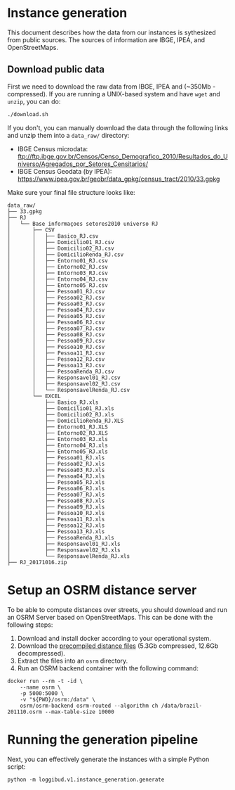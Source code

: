 Instance generation
===================

This document describes how the data from our instances is sythesized from public sources.
The sources of information are IBGE, IPEA, and OpenStreetMaps.


## Download public data

First we need to download the raw data from IBGE, IPEA and (\~350Mb - compressed). If you
are running a UNIX-based system and have `wget` and `unzip`, you can do:


```bash
./download.sh

```

If you don't, you can manually download the data through the following links and unzip
them into a `data_raw/` directory:

* IBGE Census microdata: ftp://ftp.ibge.gov.br/Censos/Censo_Demografico_2010/Resultados_do_Universo/Agregados_por_Setores_Censitarios/
* IBGE Census Geodata (by IPEA): https://www.ipea.gov.br/geobr/data_gpkg/census_tract/2010/33.gpkg


Make sure your final file structure looks like:

```
data_raw/
├── 33.gpkg
├── RJ
│   └── Base informaçoes setores2010 universo RJ
│       ├── CSV
│       │   ├── Basico_RJ.csv
│       │   ├── Domicilio01_RJ.csv
│       │   ├── Domicilio02_RJ.csv
│       │   ├── DomicilioRenda_RJ.csv
│       │   ├── Entorno01_RJ.csv
│       │   ├── Entorno02_RJ.csv
│       │   ├── Entorno03_RJ.csv
│       │   ├── Entorno04_RJ.csv
│       │   ├── Entorno05_RJ.csv
│       │   ├── Pessoa01_RJ.csv
│       │   ├── Pessoa02_RJ.csv
│       │   ├── Pessoa03_RJ.csv
│       │   ├── Pessoa04_RJ.csv
│       │   ├── Pessoa05_RJ.csv
│       │   ├── Pessoa06_RJ.csv
│       │   ├── Pessoa07_RJ.csv
│       │   ├── Pessoa08_RJ.csv
│       │   ├── Pessoa09_RJ.csv
│       │   ├── Pessoa10_RJ.csv
│       │   ├── Pessoa11_RJ.csv
│       │   ├── Pessoa12_RJ.csv
│       │   ├── Pessoa13_RJ.csv
│       │   ├── PessoaRenda_RJ.csv
│       │   ├── Responsavel01_RJ.csv
│       │   ├── Responsavel02_RJ.csv
│       │   └── ResponsavelRenda_RJ.csv
│       └── EXCEL
│           ├── Basico_RJ.xls
│           ├── Domicilio01_RJ.xls
│           ├── Domicilio02_RJ.xls
│           ├── DomicilioRenda_RJ.XLS
│           ├── Entorno01_RJ.XLS
│           ├── Entorno02_RJ.XLS
│           ├── Entorno03_RJ.xls
│           ├── Entorno04_RJ.xls
│           ├── Entorno05_RJ.xls
│           ├── Pessoa01_RJ.xls
│           ├── Pessoa02_RJ.xls
│           ├── Pessoa03_RJ.xls
│           ├── Pessoa04_RJ.xls
│           ├── Pessoa05_RJ.xls
│           ├── Pessoa06_RJ.xls
│           ├── Pessoa07_RJ.xls
│           ├── Pessoa08_RJ.xls
│           ├── Pessoa09_RJ.xls
│           ├── Pessoa10_RJ.xls
│           ├── Pessoa11_RJ.xls
│           ├── Pessoa12_RJ.xls
│           ├── Pessoa13_RJ.xls
│           ├── PessoaRenda_RJ.xls
│           ├── Responsavel01_RJ.xls
│           ├── Responsavel02_RJ.xls
│           └── ResponsavelRenda_RJ.xls
├── RJ_20171016.zip
```

# Setup an OSRM distance server

To be able to compute distances over streets, you should download and run an
OSRM Server based on OpenStreetMaps. This can be done with the following steps:

1. Download and install docker according to your operational system.
2. Download the [precompiled distance files](https://loggibud.s3.amazonaws.com/osrm/osrm.zip) (5.3Gb compressed, 12.6Gb decompressed).
3. Extract the files into an `osrm` directory.
3. Run an OSRM backend container with the following command:

```
docker run --rm -t -id \
    --name osrm \
    -p 5000:5000 \
    -v "${PWD}/osrm:/data" \
    osrm/osrm-backend osrm-routed --algorithm ch /data/brazil-201110.osrm --max-table-size 10000
```

# Running the generation pipeline

Next, you can effectively generate the instances with a simple Python script:

```
python -m loggibud.v1.instance_generation.generate
```